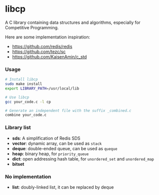 # libcp

A C library containing data structures and algorithms, especially for Competitive Programming.

Here are some implementation inspiration:
- https://github.com/redis/redis
- https://github.com/tezc/sc
- https://github.com/KaisenAmin/c_std

### Usage

```sh
# Install libcp
sudo make install
export LIBRARY_PATH=/usr/local/lib

# Use libcp
gcc your_code.c -l cp

# Generate an independent file with the suffix _combined.c
combine your_code.c
```

### Library list

- **sds**: A simplification of Redis SDS
- **vector**: dynamic array, can be used as `stack`
- **deque**: double-ended queue, can be used as `queque`
- **heap**: binary heap, for `priority_queue`
- **dict**: open addressing hash table, for `unordered_set` and `unordered_map`
- **bitset**

### No implementation

- **list**: doubly-linked list, it can be replaced by deque
